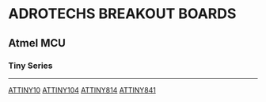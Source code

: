 # ADROTECHS BREAKOUT BOARDS

## Atmel MCU

### Tiny Series
<hr>

[ATTINY10](https://github.com/adrotechs/microkits/tree/main/ATTiny10)
[ATTINY104](https://github.com/adrotechs/microkits/tree/main/ATTiny104)
[ATTINY814](https://github.com/adrotechs/microkits/tree/main/ATTiny814)
[ATTINY841](https://github.com/adrotechs/microkits/tree/main/ATTiny841)

